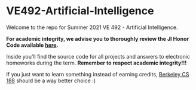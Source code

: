 # VE492-Artificial-Intelligence

Welcome to the repo for Summer 2021 VE 492 - Artificial Intelligence.

**For academic integrity, we advise you to thoroughly review the JI Honor Code available [here](https://www.ji.sjtu.edu.cn/academics/academic-integrity/honor-code/).**

Inside you'll find the source code for all projects and answers to electronic homeworks during the term. **Remember to respect academic integrity!!!**

If you just want to learn something instead of earning credits, [Berkeley CS 188](https://inst.eecs.berkeley.edu/~cs188/) should be a way better choice :)
